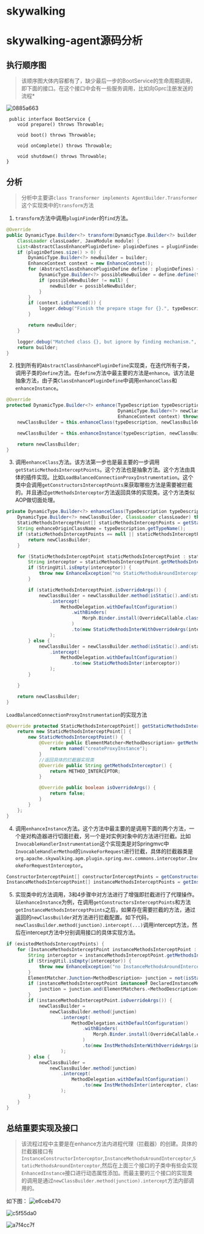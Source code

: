 # skywalking


# skywalking-agent源码分析

## 执行顺序图

> 该顺序图大体内容都有了，缺少最后一步的BootService的生命周期调用，即下面的接口。在这个接口中会有一些服务调用，比如向Gprc注册发送的流程*

![0885a663](https://gitee.com/scemsjyd/static_pic/raw/master/uPic/2020-08-04/15:19:13/0885a663.png)

```
 public interface BootService {
    void prepare() throws Throwable;

    void boot() throws Throwable;

    void onComplete() throws Throwable;

    void shutdown() throws Throwable;
}
```
<!--more-->
## 分析
> 分析中主要讲`class Transformer implements AgentBuilder.Transformer`这个实现类中的`transform`方法

1. `transform`方法中调用`pluginFinder`的`find`方法。
```java
@Override
public DynamicType.Builder<?> transform(DynamicType.Builder<?> builder, TypeDescription typeDescription,
    ClassLoader classLoader, JavaModule module) {
    List<AbstractClassEnhancePluginDefine> pluginDefines = pluginFinder.find(typeDescription, classLoader);
    if (pluginDefines.size() > 0) {
        DynamicType.Builder<?> newBuilder = builder;
        EnhanceContext context = new EnhanceContext();
        for (AbstractClassEnhancePluginDefine define : pluginDefines) {
            DynamicType.Builder<?> possibleNewBuilder = define.define(typeDescription, newBuilder, classLoader, context);
            if (possibleNewBuilder != null) {
                newBuilder = possibleNewBuilder;
            }
        }
        if (context.isEnhanced()) {
            logger.debug("Finish the prepare stage for {}.", typeDescription.getName());
        }

        return newBuilder;
    }

    logger.debug("Matched class {}, but ignore by finding mechanism.", typeDescription.getTypeName());
    return builder;
}
```
2. 找到所有的`AbstractClassEnhancePluginDefine`实现类，在迭代所有子类，调用子类的`define`方法。在`define`方法中最主要的方法是`enhance`。该方法是抽象方法，由子类`ClassEnhancePluginDefine`中调用`enhanceClass`和`enhanceInstance`。
```java
@Override
protected DynamicType.Builder<?> enhance(TypeDescription typeDescription,
                                         DynamicType.Builder<?> newClassBuilder, ClassLoader classLoader,
                                         EnhanceContext context) throws PluginException {
    newClassBuilder = this.enhanceClass(typeDescription, newClassBuilder, classLoader);

    newClassBuilder = this.enhanceInstance(typeDescription, newClassBuilder, classLoader, context);

    return newClassBuilder;
}
```

3. 调用`enhanceClass`方法。该方法第一步也是最主要的一步调用`getStaticMethodsInterceptPoints`。这个方法也是抽象方法。这个方法由具体的插件实现。比如`LoadBalancedConnectionProxyInstrumentation`。这个类中会调用`getConstructorsInterceptPoints`来获取哪些方法是需要被拦截的。并且通过`getMethodsInterceptor`方法返回具体的实现类。这个方法类似AOP做切面处理。

```java
private DynamicType.Builder<?> enhanceClass(TypeDescription typeDescription,
    DynamicType.Builder<?> newClassBuilder, ClassLoader classLoader) throws PluginException {
    StaticMethodsInterceptPoint[] staticMethodsInterceptPoints = getStaticMethodsInterceptPoints();
    String enhanceOriginClassName = typeDescription.getTypeName();
    if (staticMethodsInterceptPoints == null || staticMethodsInterceptPoints.length == 0) {
        return newClassBuilder;
    }

    for (StaticMethodsInterceptPoint staticMethodsInterceptPoint : staticMethodsInterceptPoints) {
        String interceptor = staticMethodsInterceptPoint.getMethodsInterceptor();
        if (StringUtil.isEmpty(interceptor)) {
            throw new EnhanceException("no StaticMethodsAroundInterceptor define to enhance class " + enhanceOriginClassName);
        }

        if (staticMethodsInterceptPoint.isOverrideArgs()) {
            newClassBuilder = newClassBuilder.method(isStatic().and(staticMethodsInterceptPoint.getMethodsMatcher()))
                .intercept(
                    MethodDelegation.withDefaultConfiguration()
                        .withBinders(
                            Morph.Binder.install(OverrideCallable.class)
                        )
                        .to(new StaticMethodsInterWithOverrideArgs(interceptor))
                );
        } else {
            newClassBuilder = newClassBuilder.method(isStatic().and(staticMethodsInterceptPoint.getMethodsMatcher()))
                .intercept(
                    MethodDelegation.withDefaultConfiguration()
                        .to(new StaticMethodsInter(interceptor))
                );
        }

    }

    return newClassBuilder;
}
```
`LoadBalancedConnectionProxyInstrumentation`的实现方法
```java
@Override protected StaticMethodsInterceptPoint[] getStaticMethodsInterceptPoints() {
    return new StaticMethodsInterceptPoint[] {
        new StaticMethodsInterceptPoint() {
            @Override public ElementMatcher<MethodDescription> getMethodsMatcher() {
                return named("createProxyInstance");
            }
            //返回具体的拦截器实现类
            @Override public String getMethodsInterceptor() {
                return METHOD_INTERCEPTOR;
            }

            @Override public boolean isOverrideArgs() {
                return false;
            }
        }
    };
}
```
4. 调用`enhanceInstance`方法。这个方法中最主要的是调用下面的两个方法，一个是对构造器进行切面拦截，另一个是对实例对象中的方法进行拦截。比如`InvocableHandlerInstrumentation`这个实现类是对Springmvc中`InvocableHandlerMethod`的`invokeForRequest`进行拦截，具体的拦截器类是`org.apache.skywalking.apm.plugin.spring.mvc.commons.interceptor.InvokeForRequestInterceptor`。

```java
ConstructorInterceptPoint[] constructorInterceptPoints = getConstructorsInterceptPoints();
InstanceMethodsInterceptPoint[] instanceMethodsInterceptPoints = getInstanceMethodsInterceptPoints();
```

5. 实现类中的方法调用，3和4步骤中对方法进行了增强即拦截进行了代理操作。以`enhanceInstance`为例，在调用`getConstructorsInterceptPoints`和方法`getInstanceMethodsInterceptPoints`之后，如果存在需要拦截的方法，通过返回的`newClassBuilder`对方法进行拦截配置。如下代码，`newClassBuilder.method(junction).intercept(...)`调用intercept方法，然后在intercept方法中分别调用接口的具体实现方法。
```java
if (existedMethodsInterceptPoints) {
    for (InstanceMethodsInterceptPoint instanceMethodsInterceptPoint : instanceMethodsInterceptPoints) {
        String interceptor = instanceMethodsInterceptPoint.getMethodsInterceptor();
        if (StringUtil.isEmpty(interceptor)) {
            throw new EnhanceException("no InstanceMethodsAroundInterceptor define to enhance class " + enhanceOriginClassName);
        }
        ElementMatcher.Junction<MethodDescription> junction = not(isStatic()).and(instanceMethodsInterceptPoint.getMethodsMatcher());
        if (instanceMethodsInterceptPoint instanceof DeclaredInstanceMethodsInterceptPoint) {
            junction = junction.and(ElementMatchers.<MethodDescription>isDeclaredBy(typeDescription));
        }
        if (instanceMethodsInterceptPoint.isOverrideArgs()) {
            newClassBuilder =
                newClassBuilder.method(junction)
                    .intercept(
                        MethodDelegation.withDefaultConfiguration()
                            .withBinders(
                                Morph.Binder.install(OverrideCallable.class)
                            )
                            .to(new InstMethodsInterWithOverrideArgs(interceptor, classLoader))
                    );
        } else {
            newClassBuilder =
                newClassBuilder.method(junction)
                    .intercept(
                        MethodDelegation.withDefaultConfiguration()
                            .to(new InstMethodsInter(interceptor, classLoader))
                    );
        }
    }
}
```

## 总结重要实现及接口
> 该流程过程中主要是在enhance方法内进程代理（拦截器）的创建。具体的拦截器接口有`InstanceConstructorInterceptor`,`InstanceMethodsAroundInterceptor`,`StaticMethodsAroundInterceptor`,然后在上面三个接口的子类中有些会实现`EnhancedInstance`接口进行动态属性添加。而最主要的三个接口的实现类的调用是通过`newClassBuilder.method(junction).intercept`方法内部调用的。

如下图：
![e6ceb470](https://gitee.com/scemsjyd/static_pic/raw/master/uPic/2020-08-04/15:20:57/e6ceb470.png)

![c5f55da0](https://gitee.com/scemsjyd/static_pic/raw/master/uPic/2020-08-04/15:21:07/c5f55da0.png)

![a7f4cc7f](https://gitee.com/scemsjyd/static_pic/raw/master/uPic/2020-08-04/15:21:15/a7f4cc7f.png)
